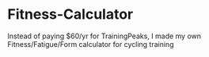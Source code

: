 # Fitness-Calculator
Instead of paying $60/yr for TrainingPeaks, I made my own Fitness/Fatigue/Form calculator for cycling training
